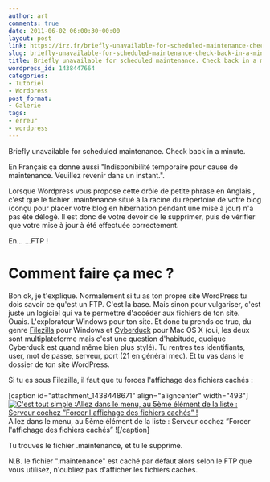 ```yaml
---
author: art
comments: true
date: 2011-06-02 06:00:30+00:00
layout: post
link: https://irz.fr/briefly-unavailable-for-scheduled-maintenance-check-back-in-a-minute/
slug: briefly-unavailable-for-scheduled-maintenance-check-back-in-a-minute
title: Briefly unavailable for scheduled maintenance. Check back in a minute.
wordpress_id: 1438447664
categories:
- Tutoriel
- Wordpress
post_format:
- Galerie
tags:
- erreur
- wordpress
---
```


Briefly unavailable for scheduled maintenance. Check back in a minute.

En Français ça donne aussi "Indisponibilité temporaire pour cause de maintenance. Veuillez revenir dans un instant.".

Lorsque Wordpress vous propose cette drôle de petite phrase en Anglais , c'est que le fichier .maintenance situé à la racine du répertoire de votre blog (conçu pour placer votre blog en hibernation pendant une mise à jour) n'a pas été délogé. Il est donc de votre devoir de le supprimer, puis de vérifier que votre mise à jour à été effectuée correctement.

En... ...FTP !


# Comment faire ça mec ?


Bon ok, je t'explique. Normalement si tu as ton propre site WordPress tu dois savoir ce qu'est un FTP. C'est la base. Mais sinon pour vulgariser, c'est juste un logiciel qui va te permettre d'accéder aux fichiers de ton site. Ouais. L'explorateur Windows pour ton site. Et donc tu prends ce truc, du genre [Filezilla](http://filezilla-project.org/download.php?type=client) pour Windows et [Cyberduck](http://cyberduck.ch/) pour Mac OS X (oui, les deux sont multiplateforme mais c'est une question d'habitude, quoique Cyberduck est quand même bien plus stylé). Tu rentres tes identifiants, user, mot de passe, serveur, port (21 en général mec). Et tu vas dans le dossier de ton site WordPress.

Si tu es sous Filezilla, il faut que tu forces l'affichage des fichiers cachés :

[caption id="attachment_1438448671" align="aligncenter" width="493"][![C'est tout simple :Allez dans le menu, au 5ème élément de la liste : Serveur cochez ”Forcer l'affichage des fichiers cachés” !](https://static.irz.fr/2011/06/filezilla-forcer-affichage-fichiers-caches.png)](http://irz.fr/briefly-unavailable-for-scheduled-maintenance-check-back-in-a-minute/filezilla-forcer-affichage-fichiers-caches/) Allez dans le menu, au 5ème élément de la liste : Serveur cochez ”Forcer l'affichage des fichiers cachés” ![/caption]

Tu trouves le fichier .maintenance, et tu le supprime.

N.B. le fichier ".maintenance" est caché par défaut alors selon le FTP que vous utilisez, n'oubliez pas d'afficher les fichiers cachés.
